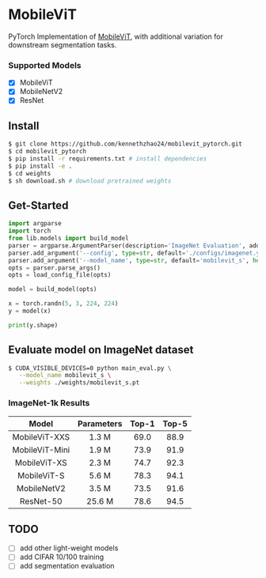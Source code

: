 # MobileViT 
PyTorch Implementation of [MobileViT](https://arxiv.org/pdf/2110.02178), with additional variation for downstream segmentation tasks.

### Supported Models
- [x] MobileViT 
- [x] MobileNetV2
- [x] ResNet

## Install
```bash
$ git clone https://github.com/kennethzhao24/mobilevit_pytorch.git
$ cd mobilevit_pytorch
$ pip install -r requirements.txt # install dependencies
$ pip install -e .
$ cd weights
$ sh download.sh # download pretrained weights
```
## Get-Started
```python
import argparse
import torch
from lib.models import build_model
parser = argparse.ArgumentParser(description='ImageNet Evaluation', add_help=True)
parser.add_argument('--config', type=str, default='./configs/imagenet.yaml', help="Configuration file")
parser.add_argument('--model_name', type=str, default='mobilevit_s', help="Model name")
opts = parser.parse_args()
opts = load_config_file(opts)

model = build_model(opts)

x = torch.randn(5, 3, 224, 224)
y = model(x)

print(y.shape)
```

## Evaluate model on ImageNet dataset
```bash
$ CUDA_VISIBLE_DEVICES=0 python main_eval.py \
   --model_name mobilevit_s \
   --weights ./weights/mobilevit_s.pt
```
### ImageNet-1k Results
|      Model     |  Parameters  |  Top-1 | Top-5  | 
| :------------: | :----------: | :----: | :----: | 
| MobileViT-XXS  |     1.3 M    |  69.0  |  88.9  | 
| MobileViT-Mini |     1.9 M    |  73.9  |  91.9  | 
|  MobileViT-XS  |     2.3 M    |  74.7  |  92.3  | 
|  MobileViT-S   |     5.6 M    |  78.3  |  94.1  |
|  MobileNetV2   |     3.5 M    |  73.5  |  91.6  | 
|    ResNet-50   |    25.6 M    |  78.6  |  94.5  | 


## TODO
- [ ] add other light-weight models
- [ ] add CIFAR 10/100 training
- [ ] add segmentation evaluation
